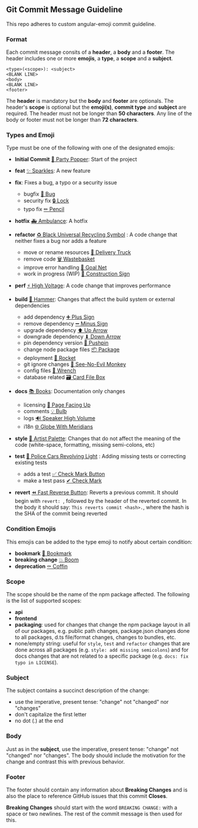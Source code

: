 ## Git Commit Message Guideline
This repo adheres to custom angular-emoji commit guideline.

### Format
Each commit message consits of a **header**, a **body** and a **footer**. The 
header includes one or more **emojis**, a **type**, a **scope** and a 
**subject**.
```
<type>(<scope>): <subject>
<BLANK LINE>
<body>
<BLANK LINE>
<footer>
```

The **header** is mandatory but the **body** and **footer** are optionals. The 
header's **scope** is optional but the **emoji(s)**, **commit type** and 
**subject** are required.
The header must not be longer than **50 characters**.
Any line of the body or footer must not be longer than **72 characters**.

### Types and Emoji
Type must be one of the following with one of the designated emojis:
* **Initial Commit** [🎉 Party Popper](http://emojipedia.org/party-popper/): 
Start of the project

* **feat** [✨ Sparkles](http://emojipedia.org/sparkles/): A new feature

* **fix**: Fixes a bug, a typo or a security issue
  * bugfix [🐛 Bug](http://emojipedia.org/bug/)
  * security fix [🔒 Lock](https://emojipedia.org/lock/)
  * typo fix [✏ Pencil](http://emojipedia.rog/pencil)

* **hotfix** [🚑 Ambulance](https://emojipedia.org/ambulance/): A hotfix

* **refactor** 
[♻️ Black Universal Recycling Symbol](http://emojipedia.org/black-universal-recycling-symbol/)
: A code change that neither fixes a bug nor adds a feature
  * move or rename resources
  [🚚 Delivery Truck](http://emojipedia.org/delivery-truck/)
  * remove code [🗑️ Wastebasket](http://emojipedia.org/wastebasket/)
  * improve error handling [🥅 Goal Net](http://emojipedia.org/goal-net/)
  * work in progress (WIP)
  [🚧 Construction Sign](http://emojipedia.org/construction-sign/)

* **perf** [⚡ High Voltage](http://emojipedia.org/high-voltage/): A code change
that improves performance

* **build** [🔨 Hammer](http://emojipedia.org/hammer/): Changes that affect the 
build system or external dependencies
  * add dependency [➕ Plus Sign](http://emojipedia.org/plus-sign)
  * remove dependency [➖ Minus Sign](http://emojipedia.org/minus-sign)
  * upgrade dependency [⬆ Up Arrow](http://emojipedia.org/up-arrow)
  * downgrade dependency [⬇ Down Arrow](http://emojipedia.org/down-arrow)
  * pin dependency version [📌 Pushpin](http://emojipedia.org/pushpin)
  * change node package files [📦 Package](http://emojipedia.org/package/)
  * deployment [🚀 Rocket](http://emojipedia.org/rocket/)
  * git ignore changes
  [🙈 See-No-Evil Monkey](http://emojipedia.org/see-no-evil-monkey)  
  * config files [🔧 Wrench](http://emojipedia.org/wrench/)
  * database related [🗃 Card File Box](http://emojipedia.org/card-file-box/)

* **docs** [📚 Books](http://emojipedia.org/books/): Documentation only changes
  * licensing [📄 Page Facing Up](http://emojipedia.org/page-facing-up/)
  * comments [💡 Bulb](http://emojipedia.org/bulb/)
  * logs [🔊 Speaker High Volume](http://emojipedia.org/speaker-high-volume/)
  * i18n [🌐 Globe With Meridians](http://emojipedia.org/globe-with-meridians/)


  
* **style** [🎨 Artist Palette](http://emojipedia.org/artist-palette/): Changes 
that do not affect the meaning of the code (white-space, formatting, missing 
semi-colons, etc)

* **test**
[🚨 Police Cars Revolving Light](http://emojipedia.org/police-cars-revolving-light/)
: Adding missing tests or correcting existing tests
  * adds a test
   [✅ Check Mark Button](http://emojipedia.org/check-mark-button/)
  * make a test pass [✔ Check Mark](http://emojipedia.org/check-mark/)

* **revert** 
[⏪ Fast Reverse Button](http://emojipedia.org/fast-reverse-button/): Reverts a 
previous commit. It should begin with `revert: `, followed by the header of the 
reverted commit. In the body it should say: `This reverts commit <hash>.`, where
 the hash is the SHA of the commit being reverted


### Condition Emojis
This emojis can be added to the type emoji to notify about certain condition:
* **bookmark** [🔖 Bookmark](http://emojipedia.org/bookmark/)
* **breaking change** [💥 Boom](http://emojipedia.org/boom/)
* **deprecation** [⚰ Coffin](http://emojipedia.org/coffin/)

### Scope
The scope should be the name of the npm package affected.
The following is the list of supported scopes:

* **api**
* **frontend**
* **packaging**: used for changes that change the npm package layout in all of
our packages, e.g. public path changes, package.json changes done to all
packages, d.ts file/format changes, changes to bundles, etc.
* none/empty string: useful for `style`, `test` and `refactor` changes that are 
done across all packages (e.g. `style: add missing semicolons`) and for docs 
changes that are not related to a specific package (e.g. 
`docs: fix typo in LICENSE`).

### Subject
The subject contains a succinct description of the change:

* use the imperative, present tense: "change" not "changed" nor "changes"
* don't capitalize the first letter
* no dot (.) at the end

### Body
Just as in the **subject**, use the imperative, present tense: "change" not 
"changed" nor "changes". The body should include the motivation for the change 
and contrast this with previous behavior.

### Footer
The footer should contain any information about **Breaking Changes** and is also
the place to reference GitHub issues that this commit **Closes**.

**Breaking Changes** should start with the word `BREAKING CHANGE:` with a space 
or two newlines. The rest of the commit message is then used for this.